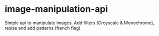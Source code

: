 # image-manipulation-api
Simple api to manipulate images. Add filters (Greyscale &amp; Monochrome), resize and add patterns (french flag)
